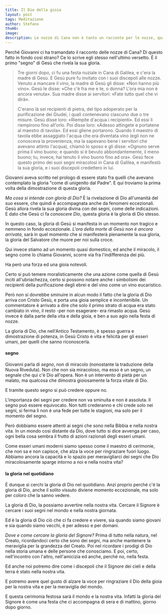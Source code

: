```yaml
---
title: Il Dio della gioia
layout: post
tags: Meditazione
author: Stefano
thumb:
image:
description: Le nozze di Cana non è tanto un racconto per le nozze, quanto una rivelazione di Gesù
---
```


Perché Giovanni ci ha tramandato il racconto delle nozze di Cana? Di questo fatto in fondo così strano? Ce lo scrive egli stesso nell'ultimo versetto. È il primo "segno" di Gesù che rivela la sua gloria.


> Tre giorni dopo, ci fu una festa nuziale in Cana di Galilea, e c'era la madre di Gesù. E Gesù pure fu invitato con i suoi discepoli alle nozze. 
> Venuto a mancare il vino, la madre di Gesù gli disse: «Non hanno più vino».
> Gesù le disse: «Che c'è fra me e te, o donna? L'ora mia non è ancora venuta».
> Sua madre disse ai servitori: «Fate tutto quel che vi dirà».
> 
> C'erano là sei recipienti di pietra, del tipo adoperato per la purificazione dei Giudei, i quali contenevano ciascuno due o tre misure.
> Gesù disse loro: «Riempite d'acqua i recipienti». Ed essi li riempirono fino all'orlo.
> Poi disse loro: «Adesso attingete e portatene al maestro di tavola». Ed essi gliene portarono.
> Quando il maestro di tavola ebbe assaggiato l'acqua che era diventata vino (egli non ne conosceva la provenienza, ma la sapevano bene i servitori che avevano attinto l'acqua), chiamò lo sposo e gli disse:
> «Ognuno serve prima il vino buono; e quando si è bevuto abbondantemente, il meno buono; tu, invece, hai tenuto il vino buono fino ad ora».
> Gesù fece questo primo dei suoi segni miracolosi in Cana di Galilea, e manifestò la sua gloria, e i suoi discepoli credettero in lui.


Giovanni aveva scritto nel prologo di essere stato fra quelli che avevano contemplato la gloria "come di unigenito dal Padre". E qui troviamo la prima volta della dimostrazione di questa gloria.

<em>Ma cosa si intende con gloria di Dio?</em> È la rivelazione di Dio all'umanità del suo essere, che quindi è accompagnata anche da fenomeni eccezionali. Gesù allora rivela la sua gloria divina con dei segni, come delle indicazioni. E dato che Gesù ci fa <em>conoscere Dio</em>, questa gloria è la gloria di Dio stesso.

In questo caso, la gloria di Gesù si manifesta in un momento non tragico e nemmeno in fondo eccezionale. <em>L'ora della morte di Gesù non è ancora arrivata</em>, sarà in quel momento che si manifesterà pienamente la sua gloria, la gloria del Salvatore che muore per noi sulla croce.

Qui invece stiamo ad un momento quasi domestico, ed anche il miracolo, il segno come lo chiama Giovanni, scorre via fra l'indifferenza dei più.

Ha però una forza ed una gioia notevoli.

Certo si può temere moralisticamente che una azione come quella di Gesù inciti all'ubriachezza, certo si possono notare anche i simbolismi dei recipienti della purificazione degli ebrei e del vino come un vino eucaristico.

Però non si dovrebbe sminuire in alcun modo il fatto che la gloria di Dio arriva con Cristo Gesù, e porta una gioia semplice e incontenibile. Un commentatore è arrivato a dire che solo il primo strato di acqua era stato cambiato in vino, il resto -per non esagerare- era rimasto acqua.
Gesù invece è dalla parte della vita e della gioia, e ben a suo agio nella festa di nozze.

La gloria di Dio, che nell'Antico Testamento, è spesso guerra e dimostrazione di potenza, in Gesù Cristo è vita e felicità per gli esseri umani, per quelli che sanno riconoscerla.
<h4>segno</h4>
Giovanni parla di <em>segno</em>, non di miracolo (nonostante la traduzione della Nuova Riveduta). Non che non sia miracoloso, ma esso è un segno, un segnale che qui c'è Dio all'opera. Non è un intervento di pietà per un malato, ma qualcosa che dimostra gioiosamente la forza vitale di Dio.

E tramite questo segno si può credere oppure no.

L'importanza dei segni per credere non va sminuita e non è assoluta. Il segno può essere equivocato. Non tutti crederanno e chi crede solo nei segni, si ferma lì non è una fede per tutte le stagioni, ma solo per il momento del segno.

Però dobbiamo essere attenti ai segni che sono nella Bibbia e nella nostra vita. In un mondo così distante da Dio, dove tutto si dice avvenga per caso, ogni bella cosa sembra il frutto di azioni razionali degli esseri umani.

Come esseri umani moderni siamo spesso come il maestro di cerimonie, che non sa e non capisce, che alza la voce per ringraziare fuori luogo. Abbiamo ancora la capacità e lo spazio per meravigliarci dei segni che Dio miracolosamente sparge intorno a noi e nella nostra vita?
<h4>la gloria nel quotidiano</h4>
È dunque si cerchi la gloria di Dio nel quotidiano. Anzi proprio perché c'è la gloria di Dio, anche il solito vissuto diviene momento eccezionale, ma solo per coloro che la sanno vedere.

La gloria di Dio, la possiamo avvertire nella nostra vita.
Cercare il Signore è cercare i suoi segni nel mondo e nella nostra giornata.

Ed è la gloria di Dio ciò che ci fa credere e vivere, sia quando siamo giovani e sia quando siamo vecchi, è per adesso e per domani.



<em>Dove e come cercare la gloria del Signore?</em> Prima di tutto nella natura, nel Creato, ricordandoci certo che sono dei segni, ma anche mantenere la meraviglia per la grandezza del Creato. Poi nel ricordare i prodigi di Dio nella storia umana e delle persone che conosciamo. E poi, certo, nell'incontro con l'altro, nell'amicizia ed anche, perché no, nella festa.

Ed anche noi potremo dire come i discepoli che il Signore dei cieli e della terra è stato nella nostra vita.

E potremo avere quel gusto di alzare la voce per ringraziare il Dio della gioia per la nostra vita e per la meraviglia del mondo.

E questa cerimonia festosa sarà il mondo e la nostra vita. Infatti la gloria del Signore è come una festa che ci accompagna di sera e di mattino, giorno dopo giorno.
